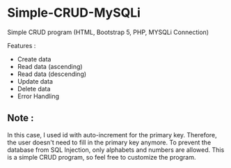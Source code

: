 # Simple-CRUD-MySQLi
Simple CRUD program (HTML, Bootstrap 5, PHP, MYSQLi Connection)

Features :
- Create data
- Read data (ascending)
- Read data (descending)
- Update data
- Delete data
- Error Handling

Note :
-
In this case, I used id with auto-increment for the primary key. Therefore, the user doesn't need to fill in the primary key anymore.
To prevent the database from SQL Injection, only alphabets and numbers are allowed.
This is a simple CRUD program, so feel free to customize the program.
